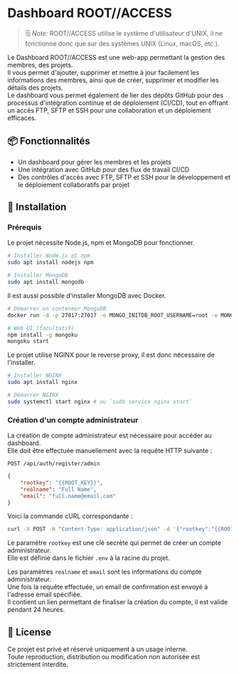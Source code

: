 # Dashboard ROOT//ACCESS

> 🗒️ *Note:* ROOT//ACCESS utilise le système d'utilisateur d'UNIX, il ne fonctionne donc que sur des systèmes UNIX (Linux, macOS, etc.).

Le Dashboard ROOT//ACCESS est une web-app permettant la gestion des membres, des projets. \
Il vous permet d'ajouter, supprimer et mettre à jour facilement les informations des membres, ainsi que de créer, supprimer et modifier les détails des projets. \
Le dashboard vous permet également de lier des dépôts GitHub pour des processus d'intégration continue et de déploiement (CI/CD), tout en offrant un accès FTP, SFTP et SSH pour une collaboration et un déploiement efficaces.

## 📦 Fonctionnalités

- Un dashboard pour gérer les membres et les projets
- Une intégration avec GitHub pour des flux de travail CI/CD
- Des contrôles d'accès avec FTP, SFTP et SSH pour le développement et le déploiement collaboratifs par projet

## 🚀 Installation

### Prérequis

Le projet nécessite Node.js, npm et MongoDB pour fonctionner.

```bash
# Installer Node.js et npm
sudo apt install nodejs npm

# Installer MongoDB
sudo apt install mongodb
```

Il est aussi possible d'installer MongoDB avec Docker.

```bash
# Démarrer un conteneur MongoDB
docker run -d -p 27017:27017 -e MONGO_INITDB_ROOT_USERNAME=root -e MONGO_INITDB_ROOT_PASSWORD=root --name root-mongodb mongo

# Web UI (facultatif)
npm install -g mongoku
mongoku start
```

Le projet utilise NGINX pour le reverse proxy, il est donc nécessaire de l'installer.

```bash
# Installer NGINX
sudo apt install nginx

# Démarrer NGINX
sudo systemctl start nginx # ou `sudo service nginx start`
```

### Création d'un compte administrateur

La création de compte administrateur est nécessaire pour accéder au dashboard. \
Elle doit être effectuée manuellement avec la requête HTTP suivante :

```http
POST /api/auth/register/admin
```

```json
{
    "rootkey": "{{ROOT_KEY}}",
    "realname": "Full Name",
    "email": "full.name@email.com"
}
```

Voici la commande cURL correspondante :

```bash
curl -X POST -H "Content-Type: application/json" -d '{"rootkey":"{{ROOT_KEY}}","realname":"Full Name","email":"{{EMAIL}}"}' {{BASE_URL}}/api/auth/register/admin
```

Le paramètre `rootkey` est une clé secrète qui permet de créer un compte administrateur. \
Elle est définie dans le fichier `.env` à la racine du projet.

Les paramètres `realname` et `email` sont les informations du compte administrateur. \
Une fois la requête effectuée, un email de confirmation est envoyé à l'adresse email spécifiée. \
Il contient un lien permettant de finaliser la création du compte, il est valide pendant 24 heures.

## 📄 License

Ce projet est privé et réservé uniquement à un usage interne.\
Toute reproduction, distribution ou modification non autorisée est strictement interdite.
